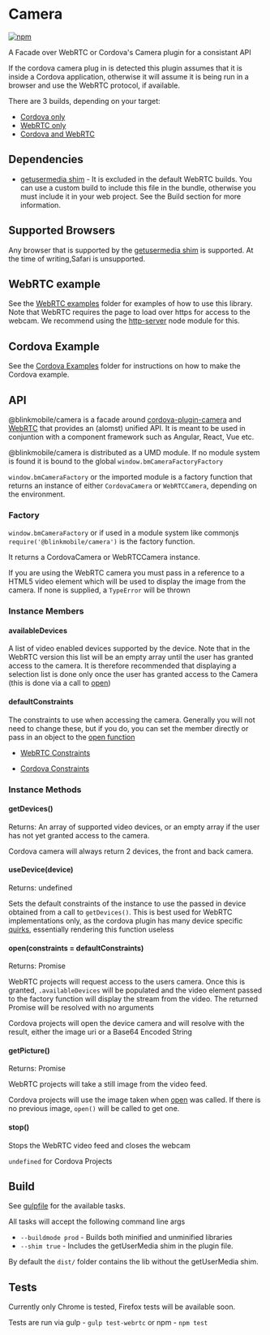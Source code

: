 # Camera

 [![npm](https://img.shields.io/npm/v/@blinkmobile/camera.svg?maxAge=2592000)](https://www.npmjs.com/package/@blinkmobile/camera)

A Facade over WebRTC or Cordova's Camera plugin for a consistant API

If the cordova camera plug in is detected this plugin assumes that it is inside a Cordova application, otherwise it will assume it is being run in a browser and use the WebRTC protocol, if available.

There are 3 builds, depending on your target:

- [Cordova only](dist/bm-camera-cordova.js)
- [WebRTC only](dist/bm-camera-webrtc.js)
- [Cordova and WebRTC](dist/bm-camera.js)

## Dependencies

- [getusermedia shim](https://www.npmjs.com/package/getusermedia) - It is excluded in the default WebRTC builds. You can use a custom build to include
this file in the bundle, otherwise you must include it in your web project.
See the Build section for more information.

## Supported Browsers

Any browser that is supported by the [getusermedia shim](https://www.npmjs.com/package/getusermedia) is supported. At the time of writing,Safari is unsupported.

## WebRTC example

See the [WebRTC examples](example/webrtc) folder for examples of how to use this library. Note that WebRTC requires the page to load over https for access to the webcam. We recommend using the [http-server](https://www.npmjs.com/package/http-server) node module for this.

## Cordova Example

See the [Cordova Examples](example/cordova) folder for instructions on how to make the Cordova example.

## API

@blinkmobile/camera is a facade around [cordova-plugin-camera](https://www.npmjs.com/package/cordova-plugin-camera#module_Camera.Direction) and [WebRTC](https://developer.mozilla.org/en-US/docs/Web/API/WebRTC_API) that provides an (alomst) unified API.
It is meant to be used in conjuntion with a component framework such as Angular,
React, Vue etc.

@blinkmobile/camera is distributed as a UMD module. If no module system is found it is
bound to the global `window.bmCameraFactoryFactory`

`window.bmCameraFactory` or the imported module is a factory function that returns an
instance of either `CordovaCamera` or `WebRTCCamera`, depending on the environment.

### Factory

`window.bmCameraFactory`  or if used in a module system like commonjs `require('@blinkmobile/camera')` is the factory function.

It returns a CordovaCamera or WebRTCCamera instance.

If you are using the WebRTC camera you must pass in a reference to a HTML5 video element which will be used to display the image from the camera. If none is supplied, a `TypeError` will be thrown

### Instance Members

#### availableDevices

A list of video enabled devices supported by the device. Note that in the WebRTC version this list will be an empty array until the user has granted access to the camera. It is therefore recommended that displaying a selection list is done only once the user has granted access to the Camera (this is done via a call to [open](#open))

#### defaultConstraints

The constraints to use when accessing the camera. Generally you will not need to change these, but if you do, you can set the member directly or pass in an object to the [open function](#open)

- [WebRTC Constraints](https://developer.mozilla.org/en-US/docs/Web/API/MediaStreamConstraints)

- [Cordova Constraints](https://www.npmjs.com/package/cordova-plugin-camera#module_camera.CameraOptions)

### Instance Methods

#### <a name="getDevices"></a> getDevices()

Returns: An array of supported video devices, or an empty array if the user has not yet granted access to the camera.

Cordova camera will always return 2 devices, the front and back camera.

#### <a name="useDevice"></a> useDevice(device)

Returns: undefined

Sets the default constraints of the instance to use the passed in device obtained from a call to `getDevices()`. This is best used for WebRTC implementations only, as the cordova plugin has many device specific [quirks](https://www.npmjs.com/package/cordova-plugin-camera#CameraOptions-quirks), essentially rendering this function useless

#### <a name="open"></a> open(constraints = defaultConstraints)

Returns: Promise

WebRTC projects will request access to the users camera. Once this is granted, `.availableDevices` will be populated and the video element passed to the factory function will display the stream from the video. The returned Promise will be resolved with no arguments

Cordova projects will open the device camera and will resolve with the result, either the image uri or a Base64 Encoded String

#### <a name="getPicture"></a> getPicture()

Returns: Promise

WebRTC projects will take a still image from the video feed.

Cordova projects will use the image taken when [open](#open) was called. If there is no previous image, `open()` will be called to get one.

#### <a name="stop"></a> stop()

Stops the WebRTC video feed and closes the webcam

`undefined` for Cordova Projects


## Build

See [gulpfile](gulpfile.js) for the available tasks.

All tasks will accept the following command line args

- `--buildmode prod` - Builds both minified and unminified libraries
- `--shim true` - Includes the getUserMedia shim in the plugin file.

By default the `dist/` folder contains the lib without the getUserMedia shim.

## Tests

Currently only Chrome is tested, Firefox tests will be available soon.

Tests are run via gulp - `gulp test-webrtc` or npm - `npm test`
